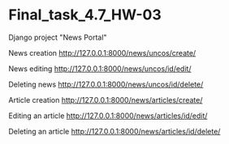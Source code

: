 # Final_task_4.7_HW-03
Django project "News Portal" 

News creation
http://127.0.0.1:8000/news/uncos/create/

News editing
http://127.0.0.1:8000/news/uncos/id/edit/

Deleting news
http://127.0.0.1:8000/news/uncos/id/delete/

Article creation
http://127.0.0.1:8000/news/articles/create/

Editing an article
http://127.0.0.1:8000/news/articles/id/edit/

Deleting an article
http://127.0.0.1:8000/news/articles/id/delete/
